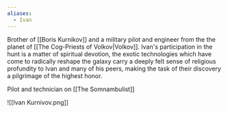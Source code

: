 ```yaml
---
aliases:
  - Ivan
---
```

Brother of [[Boris Kurnikov]] and a military pilot and engineer from the the planet of [[The Cog-Priests of Volkov|Volkov]]. Ivan's participation in the hunt is a matter of spiritual devotion, the exotic technologies which have come to radically reshape the galaxy carry a deeply felt sense of religious profundity to Ivan and many of his peers, making the task of their discovery a pilgrimage of the highest honor. 

Pilot and technician on [[The Somnambulist]]

![[Ivan Kurnivov.png]]